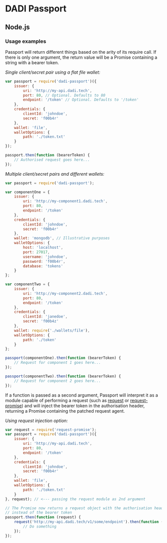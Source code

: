 # DADI Passport

## Node.js

### Usage examples

Passport will return different things based on the arity of its require call. If there is only one argument, the return value will be a Promise containing a string with a bearer token.

*Single client/secret pair using a flat file wallet:*

```js
var passport = require('dadi-passport')({
	issuer: {
        uri: 'http://my-api.dadi.tech',
        port: 80, // Optional. Defaults to 80
        endpoint: '/token' // Optional. Defaults to '/token'
    },
	credentials: {
		clientId: 'johndoe',
		secret: 'f00b4r'		
	},
	wallet: 'file',
	walletOptions: {
		path: './token.txt'
	}
});

passport.then(function (bearerToken) {
    // Authorised request goes here...
});
```

*Multiple client/secret pairs and different wallets:*

```js
var passport = require('dadi-passport');

var componentOne = {
    issuer: {
        uri: 'http://my-component1.dadi.tech',
        port: 80,
        endpoint: '/token'
    },
    credentials: {
        clientId: 'johndoe',
        secret: 'f00b4r'
    },
    wallet: 'mongodb', // Illustrative purposes
    walletOptions: {
        host: 'localhost',
        port: 27017,
        username: 'johndoe',
        password: 'f00b4r',
        database: 'tokens'
    }
};

var componentTwo = {
    issuer: {
        uri: 'http://my-component2.dadi.tech',
        port: 80,
        endpoint: '/token'
    },
    credentials: {
        clientId: 'janedoe',
        secret: 'f00b4z'
    },
    wallet: require('./wallets/file'),
    walletOptions: {
        path: './token'
    }
};

passport(componentOne).then(function (bearerToken) {
    // Request for component 1 goes here...
});

passport(componentTwo).then(function (bearerToken) {
    // Request for component 2 goes here...
});
```

If a function is passed as a second argument, Passport will interpret it as a module capable of performing a request (such as [request](https://www.npmjs.com/package/request) or [request-promise](https://www.npmjs.com/package/request)) and will inject the bearer token in the authorisation header, returning a Promise containing the patched request agent.

*Using request injection option:*

```js
var request = require('request-promise');
var passport = require('dadi-passport')({
    issuer: {
        uri: 'http://my-api.dadi.tech',
        port: 80,
        endpoint: '/token'
    },
    credentials: {
        clientId: 'johndoe',
        secret: 'f00b4r'
    },
    wallet: 'file',
    walletOptions: {
        path: './token.txt'
    }
}, request); // <--- passing the request module as 2nd argument

// The Promise now returns a request object with the authorisation headers injected,
// instead of the bearer token
passport.then(function (request) {
    request('http://my-api.dadi.tech/v1/some/endpoint').then(function (response) {
        // Do something
    });
});
```
